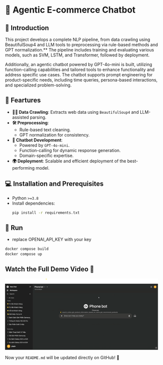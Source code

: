 # 📌 Agentic E-commerce Chatbot

## 📜 Introduction
This project develops a complete NLP pipeline, from data crawling using BeautifulSoup4 and LLM tools to preprocessing via rule-based methods and GPT normalization.** The pipeline includes training and evaluating various models, such as SVM, LSTM, and Transformer, followed by deployment.

Additionally, an agentic chatbot powered by GPT-4o-mini is built, utilizing function-calling capabilities and tailored tools to enhance functionality and address specific use cases. The chatbot supports prompt engineering for product-specific needs, including time queries, persona-based interactions, and specialized problem-solving.

## 🎯 Feartures
- **🕵️‍♂️ Data Crawling**: Extracts web data using `BeautifulSoup4` and LLM-assisted parsing.
- **🛠 Preprocessing**:
  - Rule-based text cleaning.
  - GPT normalization for consistency.
- **🤖 Chatbot Development**:
  - Powered by `GPT-4o-mini`.
  - Function-calling for dynamic response generation.
  - Domain-specific expertise.
- **🌍 Deployment**: Scalable and efficient deployment of the best-performing model.

## 💻 Installation and Prerequisites
- Python `>=3.8`
- Install dependencies:
  ```bash
  pip install -r requirements.txt

## 🚀 Run
- replace OPENAI_API_KEY with your key
```bash
docker compose build
docker compose up
  ```
## Watch the Full Demo Video 🎥
[![Watch the demo](https://github.com/lyle0409/e-commerce_chatbot/blob/main/demo.png)](https://drive.google.com/file/d/1YCpt4tRPayGBg3g6Hzv83_1tmVdXroiU/view?usp=sharing)

Now your `README.md` will be updated directly on GitHub! 🚀
